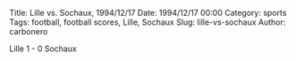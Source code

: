 Title: Lille vs. Sochaux, 1994/12/17
Date: 1994/12/17 00:00
Category: sports
Tags: football, football scores, Lille, Sochaux
Slug: lille-vs-sochaux
Author: carbonero


Lille 1 - 0 Sochaux
